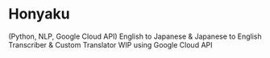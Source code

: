 # Honyaku
 (Python, NLP, Google Cloud API) English to Japanese & Japanese to English Transcriber & Custom Translator WIP using Google Cloud API
